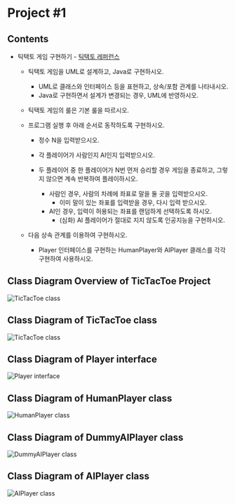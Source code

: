 # Project #1

## Contents

- 틱택토 게임 구현하기 - [틱택토 레퍼런스](https://ko.wikipedia.org/wiki/%ED%8B%B1%ED%83%9D%ED%86%A0)
  - 틱택토 게임을 UML로 설계하고, Java로 구현하시오.
    - UML로 클래스와 인터페이스 등을 표현하고, 상속/포함 관계를 나타내시오.
    - Java로 구현하면서 설계가 변경되는 경우, UML에 반영하시오.

  - 틱택토 게임의 룰은 기본 룰을 따르시오.

  - 프로그램 실행 후 아래 순서로 동작하도록 구현하시오.

    - 정수 N을 입력받으시오.
    - 각 플레이어가 사람인지 AI인지 입력받으시오.
    - 두 플레이어 중 한 플레이어가 N번 먼저 승리할 경우 게임을 종료하고, 그렇지 않으면 계속 반복하여 플레이하시오.

      - 사람인 경우, 사람의 차례에 좌표로 말을 둘 곳을 입력받으시오.
        - 이미 말이 있는 좌표를 입력받을 경우, 다시 입력 받으시오.
      - AI인 경우, 입력이 허용되는 좌표를 랜덤하게 선택하도록 하시오.
        - (심화) AI 플레이어가 절대로 지지 않도록 인공지능을 구현하시오.

  - 다음 상속 관계를 이용하여 구현하시오.
    - Player 인터페이스를 구현하는 HumanPlayer와 AIPlayer 클래스를 각각 구현하여 사용하시오.
    
## Class Diagram Overview of TicTacToe Project
![TicTacToe class](./overview.png)

## Class Diagram of TicTacToe class 

![TicTacToe class](./TicTacToe.png)

## Class Diagram of Player interface

![Player interface](./Player.png)

## Class Diagram of HumanPlayer class

![HumanPlayer class](./HumanPlayer.png)

## Class Diagram of DummyAIPlayer class

![DummyAIPlayer class](./DummyAIPlayer.png)

## Class Diagram of AIPlayer class

![AIPlayer class](./AIPlayer.png)

